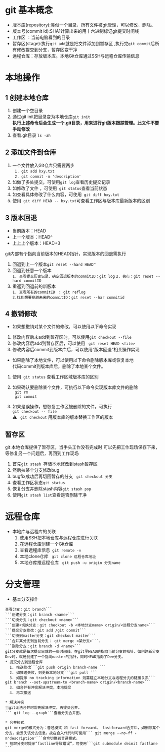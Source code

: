 
# git 基本概念  
* 版本库(repository):类似一个目录，所有文件被git管理，可以修改，删除。  
* 版本号(commit id):SHA1计算出来的用十六进制标记git提交时间线  
* 工作区 ：当前电脑看到的目录  
* 暂存区(stage):执行``` git add ```就是把文件添加到暂存区  ,执行完``` git commit ```后所有修改提交到分支，暂存区变干净
* 远程仓库：存放版本库。本地Git仓库通过SSH与远程仓库传输信息


# 本地操作  
## 1 创建本地仓库  
1. 创建一个空目录
2. 通过git init把目录变为本地仓库```git init ```        
**执行上述命令后会生成一个.git目录，用来进行git版本跟踪管理。此文件不要手动修改**
3. 查看.git目录 ``` ls -ah ```  


## 2 添加文件到仓库  
1. 一个文件放入Git仓库只需要两步   
``` 1. git add hxy.txt```  
``` 2. git commit -m 'description'```    
2. 如做了多处提交，可使用``` git log ```查看历史提交记录  
3. 如修改了文件 ，可使用``` git status```查看当前状态
4. 如查看具体修改了什么内容，可使用``` git diff hxy.txt```  
5. 使用``` git diff HEAD -- hxy.txt```可查看工作区与版本库最新版本的区别  

## 3 版本回退


* 当前版本：HEAD
* 上一个版本：HEAD^
* 上上上个版本：HEAD+3 
 
git内部有个指向当前版本的HEAD指针，实现版本的回退需执行  
1. 回退到上一个版本``` git reset --hard HEAD^  ```  
2. 回退到任意一个版本  
```1. 查看提交历史记录，确定回退版本的commitID：git log```
```2. 执行：git reset --hard commitID```  
3. 重返到回退前的新版本   
```1. 查看所有的commitID ： git reflog```  
```2.找到想要穿越未来的commitID：git reset --har commitid```

## 4 撤销修改  
* 如果想撤销对某个文件的修改，可以使用以下命令实现  
 1. 修改内容后未add到暂存区时，可以使用```git checkout --file ```  
 2. 修改内容后add到暂存区后，可以使用 ``` git reset HEAD <file>```  
 3. 修改内容后commit到版本库后，可以使用“版本回退”相关操作实现  
 
* 如果删除了本地文件，可以使用以下命令删除版本库或恢复本地  
 代码commit到版本库后，删除了本地某个文件。
 
 1. 使用``` git status``` 查看工作区域版本库的区别  
 2. 如果确认要删除某个文件，可执行以下命令实现版本库文件的删除  
 ``` git rm```   
 ``` git commit```  
   
 3. 如果是误操作，想恢复工作区被删除的文件，可执行  
 ```git checkout -- file ```   
 ⚠️ ``` git checkout``` 用版本库的版本替换工作区的版本  
 
 ## 暂存区  
 git 本地仓库提供了暂存区，当手头工作没有完成时 可以先把工作现场保存下来，等修复另一个问题后，再回到工作现场  
 
 1. 首先```git stash ```存储本地修改到stash暂存区  
 2. 然后拉某个分支修改bug
 3. bugfix成功后再切回暂存的分支 ``` git checkout 分支```
 4. 查看工作区状态```git status ```
 5. 恢复分支并删除stash内容```git stash pop ```
 6. 使用```git stash list```查看是否删除干净

 

# 远程仓库 
* 本地库与远程库的关联  
  1. 使用SSH把本地仓库与远程仓库进行关联
  2. 在远程仓库创建一个Git仓库
  3. 查看远程库信息``` git remote -v```
  3. 本地clone仓库 ``` git clone 远程仓库地址```
  4. 本地仓库推远程仓库 ``` git push -u origin 分支name```


# 分支管理
* 基本分支操作  
```
查看分支：git branch```  
```创建分支：git branch <name>```  
```切换分支：git checkout <name>```  
```创建+切换分支：git checkout -b <本地分支name> origin/<远程分支name>```
```提交分支修改：git add /git commit```
```切换到master分支：git checkout master```  
```合并某分支到当前分支： git merge <某分支>```. 
```删除分支：git branch -d <name>``` 
git分支就是每次提交串成的一条时间线。在git里HEAD的指向当前分支的指针，如创建新分支Dev时，就是创建了一个指向master的指针，同时HEAD指向了Dev分支。
* 提交分支到远程仓库  
  1. 推送修改```git push origin branch-name ``` 
  2. 如推送失败，则更新本地分支```git pull ```
  3. 如提示 no tracking information 则需建立本地分支与远程分支的链接关系``` git branch --set-upstream-to <branch-name> origin/<branch-name>```
  3. 如合并有冲突解决冲突，本地提交
  4. 再次推送

* 解决冲突
当git无法合并时需先解决冲突，再提交合并。
``` git log --graph```查看分支合并图。

* 合并模式
git merge的模式分为：普通模式 和 fast forward。 fastforward合并后，如删除某个分支，会丢失该分支信息。故在合入代码时可使用``` git merge --no-ff -m'description'```命令切换到普通模式。
* 拉取分支时提示“fastline导致错误”，可使用```git submodule deinit fastlane ```

